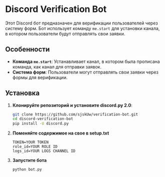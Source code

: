 # Discord Verification Bot

Этот Discord бот предназначен для верификации пользователей через систему форм. Бот использует команду `me.start` для установки канала, в котором пользователи будут отправлять свои заявки.

## Особенности

- **Команда `me.start`**: Устанавливает канал, в котором была прописана команда, как канал для отправки заявок.
- **Система форм**: Пользователи могут отправлять свои заявки через формы для верификации.

## Установка

1. **Клонируйте репозиторий и установите discord.py 2.0**:
   ```bash
   git clone https://github.com/sjskUw/verification-bot.git
   cd discord-verification-bot
   pip install -U discord.py
   ```
 2. **Поменяйте содержимое на свое в setup.txt**
      ```
      TOKEN=YOUR TOKEN
      role_id=YOUR ROLE ID
      logs_id=YOUR LOGS CHANNEL ID
      ```
3. **Запустите бота**
   ```
   python bot.py
   ```
